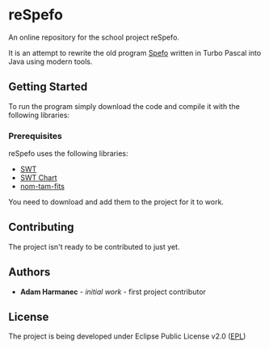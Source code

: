 # reSpefo
An online repository for the school project reSpefo.

It is an attempt to rewrite the old program [Spefo](http://stelweb.asu.cas.cz/retarchive/pages/software/spefo/spefo.html) written in Turbo Pascal into Java using modern tools.

## Getting Started
To run the program simply download the code and compile it with the following libraries:
### Prerequisites
reSpefo uses the following libraries:
- [SWT](https://www.eclipse.org/swt/)
- [SWT Chart](http://www.swtchart.org/)
- [nom-tam-fits](http://nom-tam-fits.github.io/nom-tam-fits/)

You need to download and add them to the project for it to work.

## Contributing
The project isn't ready to be contributed to just yet.

## Authors
- **Adam Harmanec** - *initial work* - first project contributor

## License
The project is being developed under Eclipse Public License v2.0 ([EPL](https://github.com/harmanea/reSpefo/blob/master/LICENSE))
